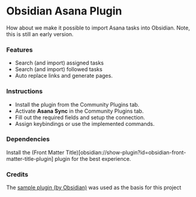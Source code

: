 # Obsidian Asana Plugin
How about we make it possible to import Asana tasks into Obsidian. Note, this is still an early version.

### Features
- Search (and import) assigned tasks
- Search (and import) followed tasks
- Auto replace links and generate pages.


### Instructions
- Install the plugin from the Community Plugins tab.
- Activate **Asana Sync** in the Community Plugins tab.
- Fill out the required fields and setup the connection.
- Assign keybindings or use the implemented commands.

### Dependencies
Install the (Front Matter Title)[obsidian://show-plugin?id=obsidian-front-matter-title-plugin] plugin for the best experience.

### Credits
The [sample plugin (by Obsidian)](https://github.com/obsidianmd/obsidian-sample-plugin) was used as the basis for this project
